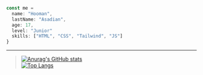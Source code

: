 ```javascript
const me = 
  name: "Hooman",
  lastName: "Asadian",
  age: 17,
  level: "Junior"
  skills: ["HTML", "CSS", "Tailwind", "JS"]
}
```
---
>[![Anurag's GitHub stats](https://github-readme-stats.vercel.app/api?username=hooman-asa207&show_icons=true&theme=tokyonight)](https://github.com/anuraghazra/github-readme-stats)\
[![Top Langs](https://github-readme-stats.vercel.app/api/top-langs/?username=hooman-asa207&layout=donut)](https://github.com/anuraghazra/github-readme-stats)
